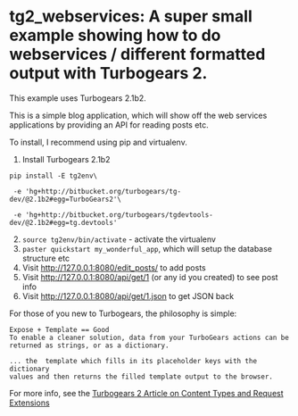 tg2\_webservices: A super small example showing how to do webservices / different formatted output with Turbogears 2.
===========================================================


This example uses Turbogears 2.1b2. 

This is a simple blog application, which will show off the web services applications by providing an API for reading posts etc.


To install, I recommend using pip and virtualenv.

  1. Install Turbogears 2.1b2
  
    pip install -E tg2env\
    
     -e 'hg+http://bitbucket.org/turbogears/tg-dev/@2.1b2#egg=TurboGears2'\
    
     -e 'hg+http://bitbucket.org/turbogears/tgdevtools-dev/@2.1b2#egg=tg.devtools'
    
  2. `source tg2env/bin/activate` - activate the virtualenv
  3. `paster quickstart my_wonderful_app`, which will setup the database structure etc
  4. Visit http://127.0.0.1:8080/edit_posts/ to add posts
  5. Visit http://127.0.0.1:8080/api/get/1 (or any id you created) to see post info
  6. Visit http://127.0.0.1:8080/api/get/1.json to get JSON back

For those of you new to Turbogears, the philosophy is simple:
    
    Expose + Template == Good
    To enable a cleaner solution, data from your TurboGears actions can be
    returned as strings, or as a dictionary.
    
    ... the  template which fills in its placeholder keys with the dictionary
    values and then returns the filled template output to the browser.
    
For more info, see the [Turbogears 2 Article on Content Types and Request Extensions](http://turbogears.org/2.0/docs//main/ResponseTypes.html)
